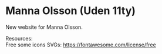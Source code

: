 # Manna Olsson (Uden 11ty)

New website for Manna Olsson.  

Resources:  
Free some icons SVGs: https://fontawesome.com/license/free  

